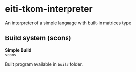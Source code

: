 # eiti-tkom-interpreter
An interpreter of a simple language with built-in matrices type

Build system (scons)
---

**Simple Build**  
``scons``  

Built program available in ``build`` folder.
